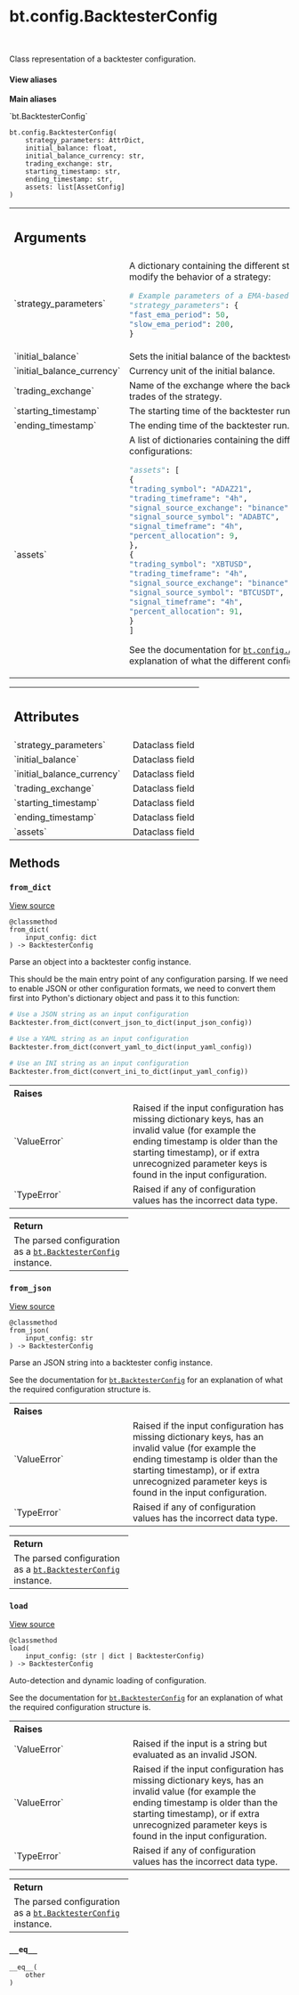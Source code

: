 <div itemscope itemtype="http://developers.google.com/ReferenceObject">
<meta itemprop="name" content="bt.config.BacktesterConfig" />
<meta itemprop="path" content="Stable" />
<meta itemprop="property" content="__eq__"/>
<meta itemprop="property" content="__init__"/>
<meta itemprop="property" content="from_dict"/>
<meta itemprop="property" content="from_json"/>
<meta itemprop="property" content="load"/>
</div>

# bt.config.BacktesterConfig

<!-- Insert buttons and diff -->

<table class="tfo-notebook-buttons tfo-api nocontent" align="left">

</table>



Class representation of a backtester configuration.

<section class="expandable">
  <h4 class="showalways">View aliases</h4>
  <p>
<b>Main aliases</b>
<p>`bt.BacktesterConfig`</p>
</p>
</section>

<pre class="devsite-click-to-copy prettyprint lang-py tfo-signature-link">
<code>bt.config.BacktesterConfig(
    strategy_parameters: AttrDict,
    initial_balance: float,
    initial_balance_currency: str,
    trading_exchange: str,
    starting_timestamp: str,
    ending_timestamp: str,
    assets: list[AssetConfig]
)
</code></pre>



<!-- Placeholder for "Used in" -->


<!-- Tabular view -->
 <table class="responsive fixed orange">
<colgroup><col width="214px"><col></colgroup>
<tr><th colspan="2" style="text-align: left;"><h2 class="add-link">Arguments</h2></th></tr>

<tr>
<td>
`strategy_parameters`
</td>
<td>
A dictionary containing the different
strategy parameters that modify the behavior of a strategy:

```python
# Example parameters of a EMA-based Golden Cross strategy
"strategy_parameters": {
"fast_ema_period": 50,
"slow_ema_period": 200,
}
```
</td>
</tr><tr>
<td>
`initial_balance`
</td>
<td>
Sets the initial balance of the backtester.
</td>
</tr><tr>
<td>
`initial_balance_currency`
</td>
<td>
Currency unit of the initial balance.
</td>
</tr><tr>
<td>
`trading_exchange`
</td>
<td>
Name of the exchange where the backtester will
simulate the trades of the strategy.
</td>
</tr><tr>
<td>
`starting_timestamp`
</td>
<td>
The starting time of the backtester run.
</td>
</tr><tr>
<td>
`ending_timestamp`
</td>
<td>
The ending time of the backtester run.
</td>
</tr><tr>
<td>
`assets`
</td>
<td>
A list of dictionaries containing the different
asset configurations:

```python
"assets": [
{
"trading_symbol": "ADAZ21",
"trading_timeframe": "4h",
"signal_source_exchange": "binance",
"signal_source_symbol": "ADABTC",
"signal_timeframe": "4h",
"percent_allocation": 9,
},
{
"trading_symbol": "XBTUSD",
"trading_timeframe": "4h",
"signal_source_exchange": "binance",
"signal_source_symbol": "BTCUSDT",
"signal_timeframe": "4h",
"percent_allocation": 91,
}
]
```

See the documentation for <a href="..\..\bt\config\AssetConfig.md"><code>bt.config.AssetConfig</code></a> for an explanation
of what the different configuration keys are for.
</td>
</tr>
</table>





<!-- Tabular view -->
 <table class="responsive fixed orange">
<colgroup><col width="214px"><col></colgroup>
<tr><th colspan="2" style="text-align: left;"><h2 class="add-link">Attributes</h2></th></tr>

<tr>
<td>
`strategy_parameters`
</td>
<td>
Dataclass field
</td>
</tr><tr>
<td>
`initial_balance`
</td>
<td>
Dataclass field
</td>
</tr><tr>
<td>
`initial_balance_currency`
</td>
<td>
Dataclass field
</td>
</tr><tr>
<td>
`trading_exchange`
</td>
<td>
Dataclass field
</td>
</tr><tr>
<td>
`starting_timestamp`
</td>
<td>
Dataclass field
</td>
</tr><tr>
<td>
`ending_timestamp`
</td>
<td>
Dataclass field
</td>
</tr><tr>
<td>
`assets`
</td>
<td>
Dataclass field
</td>
</tr>
</table>



## Methods

<h3 id="from_dict"><code>from_dict</code></h3>

<a target="_blank" href="https://github.com/tensorflow/docs/tree/master/tools/tensorflow_docs\config.py#L173-L229">View source</a>

<pre class="devsite-click-to-copy prettyprint lang-py tfo-signature-link">
<code>@classmethod</code>
<code>from_dict(
    input_config: dict
) -> BacktesterConfig
</code></pre>

Parse an object into a backtester config instance.

This should be the main entry point of any configuration
parsing. If we need to enable JSON or other configuration
formats, we need to convert them first into Python's dictionary
object and pass it to this function:

```python
# Use a JSON string as an input configuration
Backtester.from_dict(convert_json_to_dict(input_json_config))

# Use a YAML string as an input configuration
Backtester.from_dict(convert_yaml_to_dict(input_yaml_config))

# Use an INI string as an input configuration
Backtester.from_dict(convert_ini_to_dict(input_yaml_config))
```

<!-- Tabular view -->
 <table class="responsive fixed orange">
<colgroup><col width="214px"><col></colgroup>
<tr><th colspan="2" style="text-align: left;">Raises</th></tr>

<tr>
<td>
`ValueError`
</td>
<td>
Raised if the input configuration has missing
dictionary keys, has an invalid value (for example the
ending timestamp is older than the starting timestamp),
or if extra unrecognized parameter keys is found in the
input configuration.
</td>
</tr><tr>
<td>
`TypeError`
</td>
<td>
Raised if any of configuration values has the
incorrect data type.
</td>
</tr>
</table>



<!-- Tabular view -->
 <table class="responsive fixed orange">
<colgroup><col width="214px"><col></colgroup>
<tr><th colspan="2" style="text-align: left;">Return</th></tr>
<tr class="alt">
<td colspan="2">
The parsed configuration as a <a href="..\..\bt\config\BacktesterConfig.md"><code>bt.BacktesterConfig</code></a> instance.
</td>
</tr>

</table>



<h3 id="from_json"><code>from_json</code></h3>

<a target="_blank" href="https://github.com/tensorflow/docs/tree/master/tools/tensorflow_docs\config.py#L152-L171">View source</a>

<pre class="devsite-click-to-copy prettyprint lang-py tfo-signature-link">
<code>@classmethod</code>
<code>from_json(
    input_config: str
) -> BacktesterConfig
</code></pre>

Parse an JSON string into a backtester config instance.

See the documentation for <a href="..\..\bt\config\BacktesterConfig.md"><code>bt.BacktesterConfig</code></a> for an explanation
of what the required configuration structure is.

<!-- Tabular view -->
 <table class="responsive fixed orange">
<colgroup><col width="214px"><col></colgroup>
<tr><th colspan="2" style="text-align: left;">Raises</th></tr>

<tr>
<td>
`ValueError`
</td>
<td>
Raised if the input configuration has missing
dictionary keys, has an invalid value (for example the
ending timestamp is older than the starting timestamp),
or if extra unrecognized parameter keys is found in the
input configuration.
</td>
</tr><tr>
<td>
`TypeError`
</td>
<td>
Raised if any of configuration values has the
incorrect data type.
</td>
</tr>
</table>



<!-- Tabular view -->
 <table class="responsive fixed orange">
<colgroup><col width="214px"><col></colgroup>
<tr><th colspan="2" style="text-align: left;">Return</th></tr>
<tr class="alt">
<td colspan="2">
The parsed configuration as a <a href="..\..\bt\config\BacktesterConfig.md"><code>bt.BacktesterConfig</code></a> instance.
</td>
</tr>

</table>



<h3 id="load"><code>load</code></h3>

<a target="_blank" href="https://github.com/tensorflow/docs/tree/master/tools/tensorflow_docs\config.py#L110-L150">View source</a>

<pre class="devsite-click-to-copy prettyprint lang-py tfo-signature-link">
<code>@classmethod</code>
<code>load(
    input_config: (str | dict | BacktesterConfig)
) -> BacktesterConfig
</code></pre>

Auto-detection and dynamic loading of configuration.

See the documentation for <a href="..\..\bt\config\BacktesterConfig.md"><code>bt.BacktesterConfig</code></a> for an explanation
of what the required configuration structure is.

<!-- Tabular view -->
 <table class="responsive fixed orange">
<colgroup><col width="214px"><col></colgroup>
<tr><th colspan="2" style="text-align: left;">Raises</th></tr>

<tr>
<td>
`ValueError`
</td>
<td>
Raised if the input is a string but evaluated
as an invalid JSON.
</td>
</tr><tr>
<td>
`ValueError`
</td>
<td>
Raised if the input configuration has missing
dictionary keys, has an invalid value (for example the
ending timestamp is older than the starting timestamp),
or if extra unrecognized parameter keys is found in the
input configuration.
</td>
</tr><tr>
<td>
`TypeError`
</td>
<td>
Raised if any of configuration values has the
incorrect data type.
</td>
</tr>
</table>



<!-- Tabular view -->
 <table class="responsive fixed orange">
<colgroup><col width="214px"><col></colgroup>
<tr><th colspan="2" style="text-align: left;">Return</th></tr>
<tr class="alt">
<td colspan="2">
The parsed configuration as a <a href="..\..\bt\config\BacktesterConfig.md"><code>bt.BacktesterConfig</code></a> instance.
</td>
</tr>

</table>



<h3 id="__eq__"><code>__eq__</code></h3>

<pre class="devsite-click-to-copy prettyprint lang-py tfo-signature-link">
<code>__eq__(
    other
)
</code></pre>






